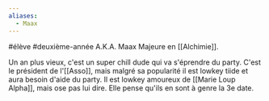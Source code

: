 ```yaml
---
aliases:
  - Maax
---
```

#élève #deuxième-année
A.K.A. Maax
Majeure en [[Alchimie]].

Un an plus vieux, c'est un super chill dude qui va s'éprendre du party. C'est le président de l'[[Asso]], mais malgré sa popularité il est lowkey tiide et aura besoin d'aide du party.
Il est lowkey amoureux de [[Marie Loup Alpha]], mais ose pas lui dire. Elle pense qu'ils en sont à genre la 3e date.